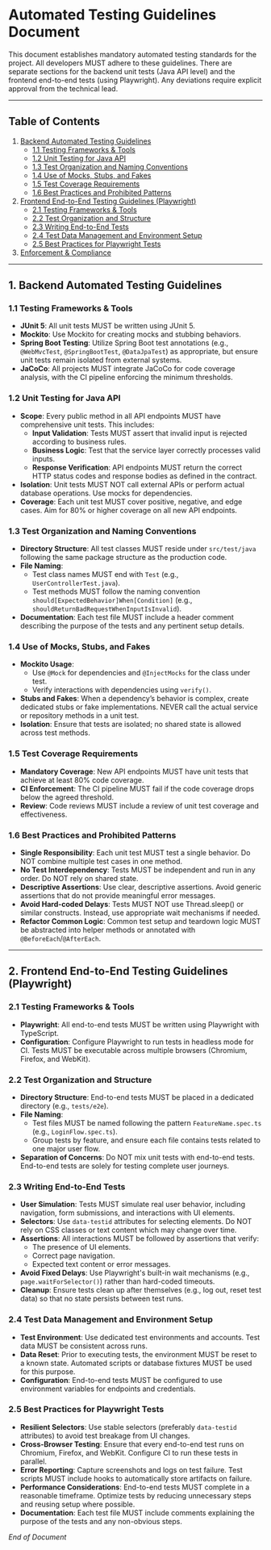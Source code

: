# Automated Testing Guidelines Document

This document establishes mandatory automated testing standards for the project. All developers MUST adhere to these guidelines. There are separate sections for the backend unit tests (Java API level) and the frontend end-to-end tests (using Playwright). Any deviations require explicit approval from the technical lead.

---

## Table of Contents
1. [Backend Automated Testing Guidelines](#backend-automated-testing-guidelines)
   - [1.1 Testing Frameworks & Tools](#11-testing-frameworks--tools)
   - [1.2 Unit Testing for Java API](#12-unit-testing-for-java-api)
   - [1.3 Test Organization and Naming Conventions](#13-test-organization-and-naming-conventions)
   - [1.4 Use of Mocks, Stubs, and Fakes](#14-use-of-mocks-stubs-and-fakes)
   - [1.5 Test Coverage Requirements](#15-test-coverage-requirements)
   - [1.6 Best Practices and Prohibited Patterns](#16-best-practices-and-prohibited-patterns)
2. [Frontend End-to-End Testing Guidelines (Playwright)](#frontend-end-to-end-testing-guidelines-playwright)
   - [2.1 Testing Frameworks & Tools](#21-testing-frameworks--tools)
   - [2.2 Test Organization and Structure](#22-test-organization-and-structure)
   - [2.3 Writing End-to-End Tests](#23-writing-end-to-end-tests)
   - [2.4 Test Data Management and Environment Setup](#24-test-data-management-and-environment-setup)
   - [2.5 Best Practices for Playwright Tests](#25-best-practices-for-playwright-tests)
3. [Enforcement & Compliance](#enforcement--compliance)

---

## 1. Backend Automated Testing Guidelines

### 1.1 Testing Frameworks & Tools
- **JUnit 5**: All unit tests MUST be written using JUnit 5.
- **Mockito**: Use Mockito for creating mocks and stubbing behaviors.
- **Spring Boot Testing**: Utilize Spring Boot test annotations (e.g., `@WebMvcTest`, `@SpringBootTest`, `@DataJpaTest`) as appropriate, but ensure unit tests remain isolated from external systems.
- **JaCoCo**: All projects MUST integrate JaCoCo for code coverage analysis, with the CI pipeline enforcing the minimum thresholds.

### 1.2 Unit Testing for Java API
- **Scope**: Every public method in all API endpoints MUST have comprehensive unit tests. This includes:
  - **Input Validation**: Tests MUST assert that invalid input is rejected according to business rules.
  - **Business Logic**: Test that the service layer correctly processes valid inputs.
  - **Response Verification**: API endpoints MUST return the correct HTTP status codes and response bodies as defined in the contract.
- **Isolation**: Unit tests MUST NOT call external APIs or perform actual database operations. Use mocks for dependencies.
- **Coverage**: Each unit test MUST cover positive, negative, and edge cases. Aim for 80% or higher coverage on all new API endpoints.

### 1.3 Test Organization and Naming Conventions
- **Directory Structure**: All test classes MUST reside under `src/test/java` following the same package structure as the production code.
- **File Naming**: 
  - Test class names MUST end with `Test` (e.g., `UserControllerTest.java`).
  - Test methods MUST follow the naming convention `should[ExpectedBehavior]When[Condition]` (e.g., `shouldReturnBadRequestWhenInputIsInvalid`).
- **Documentation**: Each test file MUST include a header comment describing the purpose of the tests and any pertinent setup details.

### 1.4 Use of Mocks, Stubs, and Fakes
- **Mockito Usage**:
  - Use `@Mock` for dependencies and `@InjectMocks` for the class under test.
  - Verify interactions with dependencies using `verify()`.
- **Stubs and Fakes**: When a dependency’s behavior is complex, create dedicated stubs or fake implementations. NEVER call the actual service or repository methods in a unit test.
- **Isolation**: Ensure that tests are isolated; no shared state is allowed across test methods.

### 1.5 Test Coverage Requirements
- **Mandatory Coverage**: New API endpoints MUST have unit tests that achieve at least 80% code coverage.
- **CI Enforcement**: The CI pipeline MUST fail if the code coverage drops below the agreed threshold.
- **Review**: Code reviews MUST include a review of unit test coverage and effectiveness.

### 1.6 Best Practices and Prohibited Patterns
- **Single Responsibility**: Each unit test MUST test a single behavior. Do NOT combine multiple test cases in one method.
- **No Test Interdependency**: Tests MUST be independent and run in any order. Do NOT rely on shared state.
- **Descriptive Assertions**: Use clear, descriptive assertions. Avoid generic assertions that do not provide meaningful error messages.
- **Avoid Hard-coded Delays**: Tests MUST NOT use Thread.sleep() or similar constructs. Instead, use appropriate wait mechanisms if needed.
- **Refactor Common Logic**: Common test setup and teardown logic MUST be abstracted into helper methods or annotated with `@BeforeEach`/`@AfterEach`.

---

## 2. Frontend End-to-End Testing Guidelines (Playwright)

### 2.1 Testing Frameworks & Tools
- **Playwright**: All end-to-end tests MUST be written using Playwright with TypeScript.
- **Configuration**: Configure Playwright to run tests in headless mode for CI. Tests MUST be executable across multiple browsers (Chromium, Firefox, and WebKit).

### 2.2 Test Organization and Structure
- **Directory Structure**: End-to-end tests MUST be placed in a dedicated directory (e.g., `tests/e2e`).
- **File Naming**: 
  - Test files MUST be named following the pattern `FeatureName.spec.ts` (e.g., `LoginFlow.spec.ts`).
  - Group tests by feature, and ensure each file contains tests related to one major user flow.
- **Separation of Concerns**: Do NOT mix unit tests with end-to-end tests. End-to-end tests are solely for testing complete user journeys.

### 2.3 Writing End-to-End Tests
- **User Simulation**: Tests MUST simulate real user behavior, including navigation, form submissions, and interactions with UI elements.
- **Selectors**: Use `data-testid` attributes for selecting elements. Do NOT rely on CSS classes or text content which may change over time.
- **Assertions**: All interactions MUST be followed by assertions that verify:
  - The presence of UI elements.
  - Correct page navigation.
  - Expected text content or error messages.
- **Avoid Fixed Delays**: Use Playwright's built-in wait mechanisms (e.g., `page.waitForSelector()`) rather than hard-coded timeouts.
- **Cleanup**: Ensure tests clean up after themselves (e.g., log out, reset test data) so that no state persists between test runs.

### 2.4 Test Data Management and Environment Setup
- **Test Environment**: Use dedicated test environments and accounts. Test data MUST be consistent across runs.
- **Data Reset**: Prior to executing tests, the environment MUST be reset to a known state. Automated scripts or database fixtures MUST be used for this purpose.
- **Configuration**: End-to-end tests MUST be configured to use environment variables for endpoints and credentials.

### 2.5 Best Practices for Playwright Tests
- **Resilient Selectors**: Use stable selectors (preferably `data-testid` attributes) to avoid test breakage from UI changes.
- **Cross-Browser Testing**: Ensure that every end-to-end test runs on Chromium, Firefox, and WebKit. Configure CI to run these tests in parallel.
- **Error Reporting**: Capture screenshots and logs on test failure. Test scripts MUST include hooks to automatically store artifacts on failure.
- **Performance Considerations**: End-to-end tests MUST complete in a reasonable timeframe. Optimize tests by reducing unnecessary steps and reusing setup where possible.
- **Documentation**: Each test file MUST include comments explaining the purpose of the tests and any non-obvious steps.

_End of Document_